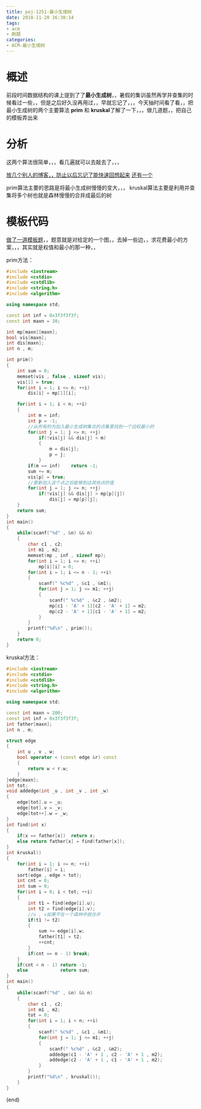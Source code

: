 ```yaml
---
title: poj-1251-最小生成树
date: 2018-11-20 16:38:14
tags:
- acm
- 刷题
categories:
- ACM-最小生成树
---
```


# 概述

前段时间数据结构的课上提到了了**最小生成树**，，暑假的集训虽然再学并查集的时候看过一些，，但是之后好久没再用过，，早就忘记了，，，今天抽时间看了看，，把最小生成树的两个主要算法 **prim** 和 **kruskal**了解了一下，，，做几道题，，把自己的模板弄出来

<!-- more -->


# 分析

这两个算法很简单，，，看几遍就可以去敲去了，，，

[放几个别人的博客，，防止以后忘记了能快速回想起来](https://blog.csdn.net/mgsky1/article/details/77840286)
[还有一个](https://blog.csdn.net/m0_37345402/article/details/76474311)


prim算法主要的思路是将最小生成树慢慢的变大，，，
kruskal算法主要是利用并查集将多个树也就是森林慢慢的合并成最后的树


# 模板代码

[做了一道模板题](http://poj.org/problem?id=1251)，，题意就是对给定的一个图，，去掉一些边，，求花费最小的方案，，，其实就是权值和最小的那一种，，

prim方法：
```cpp
#include <iostream>
#include <cstdio>
#include <cstdlib>
#include <string.h>
#include <algorithm>

using namespace std;

const int inf = 0x3f3f3f3f;
const int maxn = 30;

int mp[maxn][maxn];
bool vis[maxn];
int dis[maxn];
int n , m;

int prim()
{
    int sum = 0;
    memset(vis , false , sizeof vis);
    vis[1] = true;
    for(int i = 1; i <= n; ++i)
        dis[i] = mp[1][i];

    for(int i = 1; i < n; ++i)
    {
        int m = inf;
        int p = -1;
        //从所有的为加入最小生成树集合的点集里找到一个边权最小的
        for(int j = 1; j <= n; ++j)
            if(!vis[j] && dis[j] < m)
            {
                m = dis[j];
                p = j;
            }
        if(m == inf)    return -1;
        sum += m;
        vis[p] = true;
        //更新加入这个点之后能够到达其他点的值
        for(int j = 1; j <= n; ++j)
            if(!vis[j] && dis[j] > mp[p][j])
                dis[j] = mp[p][j];
    }
    return sum;
}
int main()
{
    while(scanf("%d" , &n) && n)
    {
        char c1 , c2;
        int m1 , m2;
        memset(mp , inf , sizeof mp);
        for(int i = 1; i <= n; ++i)
            mp[i][i] = 0;
        for(int i = 1; i <= n - 1; ++i)
        {
            scanf(" %c%d" , &c1 , &m1);
            for(int j = 1; j <= m1; ++j)
            {
                scanf(" %c%d" , &c2 , &m2);
                mp[c1 - 'A' + 1][c2 - 'A' + 1] = m2;
                mp[c2 - 'A' + 1][c1 - 'A' + 1] = m2;
            }
        }
        printf("%d\n" , prim());
    }
    return 0;
}
```

kruskal方法：

```cpp
#include <iostream>
#include <cstdio>
#include <cstdlib>
#include <string.h>
#include <algorithm>

using namespace std;

const int maxn = 200;
const int inf = 0x3f3f3f3f;
int father[maxn];
int n , m;

struct edge
{
    int u , v , w;
    bool operator < (const edge &r) const
    {
        return w < r.w;
    }
}edge[maxn];
int tot;
void addedge(int _u , int _v , int _w)
{
    edge[tot].u = _u;
    edge[tot].v = _v;
    edge[tot++].w = _w;
}
int find(int x)
{
    if(x == father[x])  return x;
    else return father[x] = find(father[x]);
}
int kruskal()
{
    for(int i = 1; i <= n; ++i)
        father[i] = i;
    sort(edge , edge + tot);
    int cnt = 0;
    int sum = 0;
    for(int i = 0; i < tot; ++i)
    {
        int t1 = find(edge[i].u);
        int t2 = find(edge[i].v);
        //u , v如果不在一个森林中就合并
        if(t1 != t2)
        {
            sum += edge[i].w;
            father[t1] = t2;
            ++cnt;
        }
        if(cnt == n - 1) break;
    }
    if(cnt < n - 1) return -1;
    else            return sum;
}
int main()
{
    while(scanf("%d" , &n) && n)
    {
        char c1 , c2;
        int m1 , m2;
        tot = 0;
        for(int i = 1; i < n; ++i)
        {
            scanf(" %c%d" , &c1 , &m1);
            for(int j = 1; j <= m1; ++j)
            {
                scanf(" %c%d" , &c2 , &m2);
                addedge(c1 - 'A' + 1 , c2 - 'A' + 1 , m2);
                addedge(c2 - 'A' + 1 , c1 - 'A' + 1 , m2);
            }
        }
        printf("%d\n" , kruskal());
    }
}

```
(end)